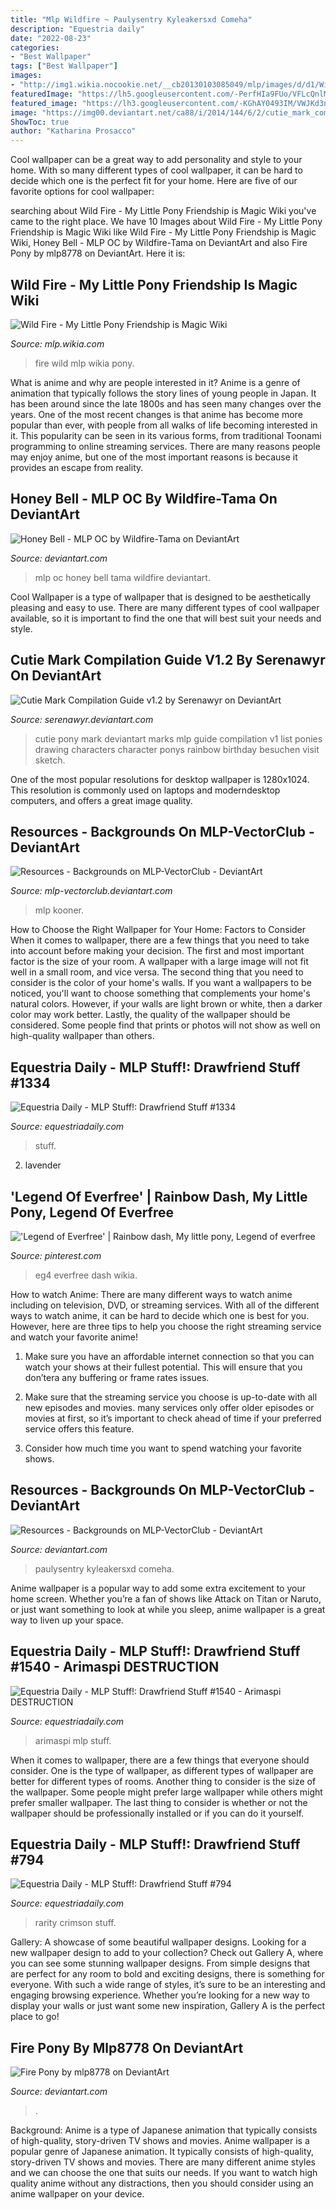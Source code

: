 ```yaml
---
title: "Mlp Wildfire ~ Paulysentry Kyleakersxd Comeha"
description: "Equestria daily"
date: "2022-08-23"
categories:
- "Best Wallpaper"
tags: ["Best Wallpaper"]
images:
- "http://img1.wikia.nocookie.net/__cb20130103085049/mlp/images/d/d1/Wild_Fire_S03E07.png"
featuredImage: "https://lh5.googleusercontent.com/-PerfHIa9FUo/VFLcQnlM88I/AAAAAAABw9M/tXKxKGrjTxg/s1600/GiftSilverlay.png"
featured_image: "https://lh3.googleusercontent.com/-KGhAY0493IM/VWJKd3n4rMI/AAAAAAACJKY/x03zijBFt_o/s1600/SuperWildfire.png"
image: "https://img00.deviantart.net/ca88/i/2014/144/6/2/cutie_mark_compilation_guide_v1_2_by_serenawyr-d7jm99k.png"
ShowToc: true
author: "Katharina Prosacco"
---
```



Cool wallpaper can be a great way to add personality and style to your home. With so many different types of cool wallpaper, it can be hard to decide which one is the perfect fit for your home. Here are five of our favorite options for cool wallpaper: 

	

		
searching about Wild Fire - My Little Pony Friendship is Magic Wiki you've came to the right place. We have 10 Images about Wild Fire - My Little Pony Friendship is Magic Wiki like Wild Fire - My Little Pony Friendship is Magic Wiki, Honey Bell - MLP OC by Wildfire-Tama on DeviantArt and also Fire Pony by mlp8778 on DeviantArt. Here it is:
		
    
## Wild Fire - My Little Pony Friendship Is Magic Wiki

<img loading=lazy src="http://img1.wikia.nocookie.net/__cb20130103085049/mlp/images/d/d1/Wild_Fire_S03E07.png" onerror="this.onerror=null;this.src='https://tse1.mm.bing.net/th?id=OIP.KLsP8TXz5CR4XY4SK0cs6wHaHQ&amp;pid=15.1';" alt="Wild Fire - My Little Pony Friendship is Magic Wiki">

_Source: mlp.wikia.com_

>fire wild mlp wikia pony. 

	

What is anime and why are people interested in it?
Anime is a genre of animation that typically follows the story lines of young people in Japan. It has been around since the late 1800s and has seen many changes over the years. One of the most recent changes is that anime has become more popular than ever, with people from all walks of life becoming interested in it. This popularity can be seen in its various forms, from traditional Toonami programming to online streaming services. There are many reasons people may enjoy anime, but one of the most important reasons is because it provides an escape from reality.

    
## Honey Bell - MLP OC By Wildfire-Tama On DeviantArt

<img loading=lazy src="https://orig00.deviantart.net/8d56/f/2015/207/1/1/honey_bell___mlp_oc_by_wildfire_tama-d92vtfq.png" onerror="this.onerror=null;this.src='https://tse1.mm.bing.net/th?id=OIP.3qYu8rJYzQYeqVKUqX98xwHaIW&amp;pid=15.1';" alt="Honey Bell - MLP OC by Wildfire-Tama on DeviantArt">

_Source: deviantart.com_

>mlp oc honey bell tama wildfire deviantart. 

	

Cool Wallpaper is a type of wallpaper that is designed to be aesthetically pleasing and easy to use. There are many different types of cool wallpaper available, so it is important to find the one that will best suit your needs and style.

    
## Cutie Mark Compilation Guide V1.2 By Serenawyr On DeviantArt

<img loading=lazy src="https://img00.deviantart.net/ca88/i/2014/144/6/2/cutie_mark_compilation_guide_v1_2_by_serenawyr-d7jm99k.png" onerror="this.onerror=null;this.src='https://tse2.mm.bing.net/th?id=OIP._VvfWcwAo_F3vCuY6oyzuwHaaU&amp;pid=15.1';" alt="Cutie Mark Compilation Guide v1.2 by Serenawyr on DeviantArt">

_Source: serenawyr.deviantart.com_

>cutie pony mark deviantart marks mlp guide compilation v1 list ponies drawing characters character ponys rainbow birthday besuchen visit sketch. 

	

One of the most popular resolutions for desktop wallpaper is 1280x1024. This resolution is commonly used on laptops and moderndesktop computers, and offers a great image quality.

    
## Resources - Backgrounds On MLP-VectorClub - DeviantArt

<img loading=lazy src="http://orig14.deviantart.net/7a3b/f/2017/113/d/e/nightmare_moon_hallway_by_kooner_cz-db6u3jh.png" onerror="this.onerror=null;this.src='https://tse2.mm.bing.net/th?id=OIP.v3-ONbO1ic_6RJ9Nu6mZ_QHaEK&amp;pid=15.1';" alt="Resources - Backgrounds on MLP-VectorClub - DeviantArt">

_Source: mlp-vectorclub.deviantart.com_

>mlp kooner. 

	

How to Choose the Right Wallpaper for Your Home: Factors to Consider
When it comes to wallpaper, there are a few things that you need to take into account before making your decision. The first and most important factor is the size of your room. A wallpaper with a large image will not fit well in a small room, and vice versa. 
The second thing that you need to consider is the color of your home's walls. If you want a wallpapers to be noticed, you'll want to choose something that complements your home's natural colors. However, if your walls are light brown or white, then a darker color may work better. 
Lastly, the quality of the wallpaper should be considered. Some people find that prints or photos will not show as well on high-quality wallpaper than others.

    
## Equestria Daily - MLP Stuff!: Drawfriend Stuff #1334

<img loading=lazy src="https://lh5.googleusercontent.com/-PerfHIa9FUo/VFLcQnlM88I/AAAAAAABw9M/tXKxKGrjTxg/s1600/GiftSilverlay.png" onerror="this.onerror=null;this.src='https://tse2.mm.bing.net/th?id=OIP.N-Wbq2mK-NFpdIHkl2eBjAHaJe&amp;pid=15.1';" alt="Equestria Daily - MLP Stuff!: Drawfriend Stuff #1334">

_Source: equestriadaily.com_

>stuff. 

	

2. lavender 

    
## &#039;Legend Of Everfree&#039; | Rainbow Dash, My Little Pony, Legend Of Everfree

<img loading=lazy src="https://i.pinimg.com/736x/5b/b1/b9/5bb1b91c058812e760274e13705c1136.jpg" onerror="this.onerror=null;this.src='https://tse2.mm.bing.net/th?id=OIP.tNLMJ80I2el7pF1X3XSaYAHaEK&amp;pid=15.1';" alt="&#039;Legend of Everfree&#039; | Rainbow dash, My little pony, Legend of everfree">

_Source: pinterest.com_

>eg4 everfree dash wikia. 

	

How to watch Anime: There are many different ways to watch anime including on television, DVD, or streaming services.
With all of the different ways to watch anime, it can be hard to decide which one is best for you. However, here are three tips to help you choose the right streaming service and watch your favorite anime!
1. Make sure you have an affordable internet connection so that you can watch your shows at their fullest potential. This will ensure that you don’tera any buffering or frame rates issues.

2. Make sure that the streaming service you choose is up-to-date with all new episodes and movies. many services only offer older episodes or movies at first, so it’s important to check ahead of time if your preferred service offers this feature.

3. Consider how much time you want to spend watching your favorite shows.

    
## Resources - Backgrounds On MLP-VectorClub - DeviantArt

<img loading=lazy src="https://images-wixmp-ed30a86b8c4ca887773594c2.wixmp.com/f/e3518718-c753-4e29-92df-8a9cafe8fb75/ddconqr-c13fcc04-86ef-4c96-a754-5c716b8e9828.png?token=eyJ0eXAiOiJKV1QiLCJhbGciOiJIUzI1NiJ9.eyJzdWIiOiJ1cm46YXBwOjdlMGQxODg5ODIyNjQzNzNhNWYwZDQxNWVhMGQyNmUwIiwiaXNzIjoidXJuOmFwcDo3ZTBkMTg4OTgyMjY0MzczYTVmMGQ0MTVlYTBkMjZlMCIsIm9iaiI6W1t7InBhdGgiOiJcL2ZcL2UzNTE4NzE4LWM3NTMtNGUyOS05MmRmLThhOWNhZmU4ZmI3NVwvZGRjb25xci1jMTNmY2MwNC04NmVmLTRjOTYtYTc1NC01YzcxNmI4ZTk4MjgucG5nIn1dXSwiYXVkIjpbInVybjpzZXJ2aWNlOmZpbGUuZG93bmxvYWQiXX0.XDZZcO_YbAun5XZlQXalM9kLXl5wBjbqyAYklQw5fCw" onerror="this.onerror=null;this.src='https://tse1.mm.bing.net/th?id=OIP.IraFRjt03uD7BT3FTQE-CAHaEo&amp;pid=15.1';" alt="Resources - Backgrounds on MLP-VectorClub - DeviantArt">

_Source: deviantart.com_

>paulysentry kyleakersxd comeha. 

	

Anime wallpaper is a popular way to add some extra excitement to your home screen. Whether you’re a fan of shows like Attack on Titan or Naruto, or just want something to look at while you sleep, anime wallpaper is a great way to liven up your space.

    
## Equestria Daily - MLP Stuff!: Drawfriend Stuff #1540 - Arimaspi DESTRUCTION

<img loading=lazy src="https://lh3.googleusercontent.com/-KGhAY0493IM/VWJKd3n4rMI/AAAAAAACJKY/x03zijBFt_o/s1600/SuperWildfire.png" onerror="this.onerror=null;this.src='https://tse2.mm.bing.net/th?id=OIP.j4X_jzvaXLwT26wZq5TvIQHaGz&amp;pid=15.1';" alt="Equestria Daily - MLP Stuff!: Drawfriend Stuff #1540 - Arimaspi DESTRUCTION">

_Source: equestriadaily.com_

>arimaspi mlp stuff. 

	

When it comes to wallpaper, there are a few things that everyone should consider. One is the type of wallpaper, as different types of wallpaper are better for different types of rooms. Another thing to consider is the size of the wallpaper. Some people might prefer large wallpaper while others might prefer smaller wallpaper. The last thing to consider is whether or not the wallpaper should be professionally installed or if you can do it yourself.

    
## Equestria Daily - MLP Stuff!: Drawfriend Stuff #794

<img loading=lazy src="https://lh6.googleusercontent.com/-fLnobZRcU5s/UYaVbGOj9wI/AAAAAAAAixI/ElaWwXIjqDE/s1600/CrimsonRarity.png" onerror="this.onerror=null;this.src='https://tse2.mm.bing.net/th?id=OIP.Lu5zpkDHRUDo7C1mNyFaDwHaIq&amp;pid=15.1';" alt="Equestria Daily - MLP Stuff!: Drawfriend Stuff #794">

_Source: equestriadaily.com_

>rarity crimson stuff. 

	

Gallery: A showcase of some beautiful wallpaper designs.
Looking for a new wallpaper design to add to your collection? Check out Gallery A, where you can see some stunning wallpaper designs. From simple designs that are perfect for any room to bold and exciting designs, there is something for everyone. With such a wide range of styles, it’s sure to be an interesting and engaging browsing experience. Whether you’re looking for a new way to display your walls or just want some new inspiration, Gallery A is the perfect place to go!





	
	
    
## Fire Pony By Mlp8778 On DeviantArt

<img loading=lazy src="https://images-wixmp-ed30a86b8c4ca887773594c2.wixmp.com/i/76705a8f-89e8-41d9-aeb2-60a3dceb1132/d75s8fv-8c450abd-a736-4116-ae4d-a677d0968d62.png" onerror="this.onerror=null;this.src='https://tse4.mm.bing.net/th?id=OIP.aL8WXl-9kmwvNx52W6E9GgHaDy&amp;pid=15.1';" alt="Fire Pony by mlp8778 on DeviantArt">

_Source: deviantart.com_

>. 

	

Background: Anime is a type of Japanese animation that typically consists of high-quality, story-driven TV shows and movies.
Anime wallpaper is a popular genre of Japanese animation. It typically consists of high-quality, story-driven TV shows and movies. There are many different anime styles and we can choose the one that suits our needs. If you want to watch high quality anime without any distractions, then you should consider using an anime wallpaper on your device.

